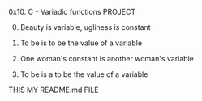 0x10. C - Variadic functions PROJECT


0. Beauty is variable, ugliness is constant


1. To be is to be the value of a variable

2. One woman's constant is another woman's variable

3. To be is a to be the value of a variable

THIS MY README.md FILE

